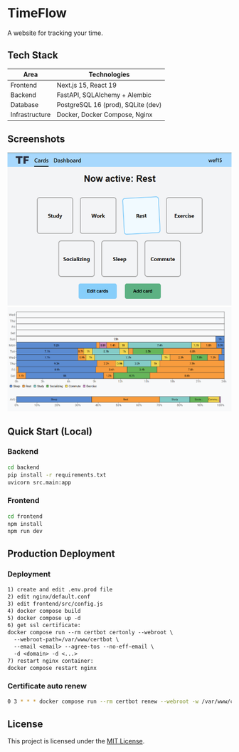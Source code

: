 
# TimeFlow
A website for tracking your time.
    
## Tech Stack

| Area        | Technologies                                |
|-------------|---------------------------------------------|
| Frontend    | Next.js 15, React 19                        |
| Backend     | FastAPI, SQLAlchemy + Alembic               |
| Database    | PostgreSQL 16 (prod), SQLite (dev)          |
| Infrastructure | Docker, Docker Compose, Nginx            |


## Screenshots
![Card selecter](./frontend/public/images/card-selecter-example-2.png)
![Dashboard](./frontend/public/images/dashboard-example-1.png)


## Quick Start (Local)
### Backend
```bash
cd backend
pip install -r requirements.txt
uvicorn src.main:app 
```
### Frontend
```bash
cd frontend
npm install
npm run dev
```

## Production Deployment

### Deployment
```
1) create and edit .env.prod file
2) edit nginx/default.conf
3) edit frontend/src/config.js
4) docker compose build
5) docker compose up -d
6) get ssl certificate:
docker compose run --rm certbot certonly --webroot \
  --webroot-path=/var/www/certbot \
  --email <email> --agree-tos --no-eff-email \
  -d <domain> -d <...>
7) restart nginx container:
docker compose restart nginx
```

### Certificate auto renew
```bash
0 3 * * * docker compose run --rm certbot renew --webroot -w /var/www/certbot --quiet && docker kill -s HUP nginx_proxy
```

## License
This project is licensed under the [MIT License](LICENSE.md).